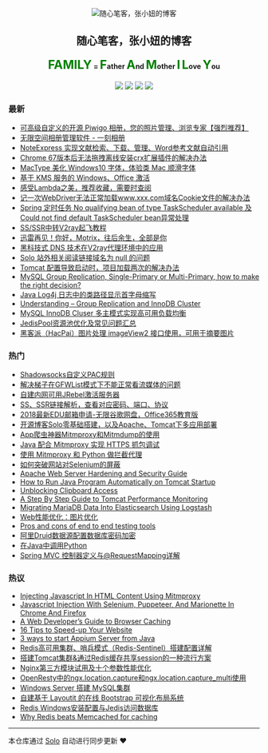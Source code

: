 <p align="center"><img alt="随心笔客，张小妞的博客" src="favicon.ico"></p><h2 align="center">
随心笔客，张小妞的博客
</h2>

<h4 align="center"><font color="green" size="5em"><strong>FAMILY</strong></font> = <font color="green" size="5em"><strong>F</strong></font>ather <font color="green" size="5em"><strong>A</strong></font>nd <font color="green" size="5em"><strong>M</strong></font>other <font color="green" size="5em"><strong>I</strong></font> <font color="green" size="5em"><strong>L</strong></font>ove <font color="green" size="5em"><strong>Y</strong></font>ou</h4>
<p align="center"><a title="随心笔客，张小妞的博客" target="_blank" href="https://github.com/zxniuniu/solo-blog"><img src="https://img.shields.io/github/last-commit/zxniuniu/solo-blog.svg?style=flat-square&color=FF9900"></a>
<a title="GitHub repo size in bytes" target="_blank" href="https://github.com/zxniuniu/solo-blog"><img src="https://img.shields.io/github/repo-size/zxniuniu/solo-blog.svg?style=flat-square"></a>
<a title="Solo Version" target="_blank" href="https://github.com/b3log/solo/releases"><img src="https://img.shields.io/badge/solo-3.6.6-f1e05a.svg?style=flat-square&color=blueviolet"></a>
<a title="Hits" target="_blank" href="https://github.com/b3log/hits"><img src="https://hits.b3log.org/zxniuniu/solo-blog.svg"></a></p>

### 最新

* [可高级自定义的开源 Piwigo 相册，您的照片管理、浏览专家【强烈推荐】](https://fuyiyi.imdo.co/articles/2019/10/10/1570698539034.html)
* [无限空间相册管理软件 - 一刻相册](https://fuyiyi.imdo.co/articles/2019/10/10/1570675261608.html)
* [NoteExpress 实现文献检索、下载、管理、Word参考文献自动引用](https://fuyiyi.imdo.co/articles/2019/10/09/1570595442064.html)
* [Chrome 67版本后无法拖拽离线安装crx扩展插件的解决办法](https://fuyiyi.imdo.co/articles/2019/08/12/1565575993052.html)
* [MacType 美化 Windows10 字体，体验类 Mac 顺滑字体](https://fuyiyi.imdo.co/articles/2019/08/09/1565314018351.html)
* [基于 KMS 服务的 Windows、Office 激活](https://fuyiyi.imdo.co/articles/2019/07/18/1563456163229.html)
* [感受Lambda之美，推荐收藏，需要时查阅](https://fuyiyi.imdo.co/articles/2019/06/09/1560086633135.html)
* [记一次WebDriver无法正常加载www.xxx.com域名Cookie文件的解决办法](https://fuyiyi.imdo.co/articles/2019/05/29/1559101766149.html)
* [Spring 定时任务 No qualifying bean of type TaskScheduler available 及 Could not find default TaskScheduler bean异常处理](https://fuyiyi.imdo.co/articles/2019/05/29/1559099232927.html)
* [SS/SSR中转V2ray起飞教程](https://fuyiyi.imdo.co/articles/2019/05/23/1558608311047.html)
* [迅雷再见！你好，Motrix，往后余生，全部是你](https://fuyiyi.imdo.co/articles/2019/05/22/1558521398548.html)
* [黑科技式 DNS 技术在V2ray代理环境中的应用](https://fuyiyi.imdo.co/articles/2019/05/21/1558442529612.html)
* [Solo 站外相关阅读链接域名为 null 的问题](https://fuyiyi.imdo.co/articles/2019/05/11/1557559874495.html)
* [Tomcat 配置导致启动时，项目加载两次的解决办法](https://fuyiyi.imdo.co/articles/2019/05/11/1557556661045.html)
* [MySQL Group Replication, Single-Primary or Multi-Primary, how to make the right decision?](https://fuyiyi.imdo.co/articles/2019/03/21/1553148807220.html)
* [Java Log4j 日志中的类路径显示首字母缩写](https://fuyiyi.imdo.co/articles/2019/03/21/1553147675859.html)
* [Understanding – Group Replication and InnoDB Cluster](https://fuyiyi.imdo.co/articles/2019/03/16/1552743939239.html)
* [MySQL InnoDB Cluser 多主模式实现高可用负载均衡](https://fuyiyi.imdo.co/articles/2019/03/16/1552738515472.html)
* [JedisPool资源池优化及常见问题汇总](https://fuyiyi.imdo.co/articles/2019/03/12/1552377395451.html)
* [黑客派（HacPai）图片处理 imageView2 接口使用，可用于摘要图片](https://fuyiyi.imdo.co/articles/2019/02/25/1551085983283.html)

### 热门

* [Shadowsocks自定义PAC规则](https://fuyiyi.imdo.co/articles/2018/09/30/1538314978887.html)
* [解决梯子在GFWList模式下不能正常看流媒体的问题](https://fuyiyi.imdo.co/articles/2018/10/26/1540532958285.html)
* [自建内网可用JRebel激活服务器](https://fuyiyi.imdo.co/articles/2018/10/09/1539066409411.html)
* [SS、SSR链接解析，查看对应密码、端口、协议](https://fuyiyi.imdo.co/articles/2018/10/24/1540351937866.html)
* [2018最新EDU邮箱申请-无限谷歌网盘，Office365教育版](https://fuyiyi.imdo.co/articles/2018/11/04/1541296167680.html)
* [开源博客Solo零基础搭建，以及Apache、Tomcat下多应用部署](https://fuyiyi.imdo.co/articles/2018/09/08/1536376494775.html)
* [App爬虫神器Mitmproxy和Mitmdump的使用](https://fuyiyi.imdo.co/articles/2018/10/12/1539357030798.html)
* [Java 配合 Mitmproxy 实现 HTTPS 抓包调试](https://fuyiyi.imdo.co/articles/2018/10/10/1539181755175.html)
* [使用 Mitmproxy 和 Python 做拦截代理](https://fuyiyi.imdo.co/articles/2018/10/10/1539183788285.html)
* [如何突破网站对Selenium的屏蔽](https://fuyiyi.imdo.co/articles/2018/10/12/1539355419624.html)
* [Apache Web Server Hardening and Security Guide](https://fuyiyi.imdo.co/articles/2018/10/04/1538621106899.html)
* [How to Run Java Program Automatically on Tomcat Startup](https://fuyiyi.imdo.co/articles/2018/10/09/1539064578164.html)
* [ Unblocking Clipboard Access](https://fuyiyi.imdo.co/articles/2018/11/21/1542762548365.html)
* [A Step By Step Guide to Tomcat Performance Monitoring](https://fuyiyi.imdo.co/articles/2018/11/22/1542873600838.html)
* [Migrating MariaDB Data Into Elasticsearch Using Logstash](https://fuyiyi.imdo.co/articles/2019/01/04/1546576680169.html)
* [Web性能优化：图片优化](https://fuyiyi.imdo.co/articles/2018/10/21/1540107913766.html)
* [Pros and cons of end to end testing tools](https://fuyiyi.imdo.co/articles/2018/11/24/1543063983807.html)
* [阿里Druid数据源配置数据库密码加密](https://fuyiyi.imdo.co/articles/2018/09/18/1537258285996.html)
* [在Java中调用Python](https://fuyiyi.imdo.co/articles/2018/09/09/1536454673406.html)
* [Spring MVC 控制器定义与@RequestMapping详解](https://fuyiyi.imdo.co/articles/2018/12/23/1545494483392.html)

### 热议

* [Injecting Javascript In HTML Content Using Mitmproxy](https://fuyiyi.imdo.co/articles/2018/10/11/1539269886178.html)
* [Javascript Injection With Selenium, Puppeteer, And Marionette In Chrome And Firefox](https://fuyiyi.imdo.co/articles/2018/10/12/1539357955729.html)
* [A Web Developer’s Guide to Browser Caching](https://fuyiyi.imdo.co/articles/2018/10/18/1539837869502.html)
* [16 Tips to Speed-up Your Website](https://fuyiyi.imdo.co/articles/2018/10/18/1539848872657.html)
* [3 ways to start Appium Server from Java](https://fuyiyi.imdo.co/articles/2018/11/04/1541295639948.html)
* [Redis高可用集群、哨兵模式（Redis-Sentinel）搭建配置详解](https://fuyiyi.imdo.co/articles/2019/02/02/1549076687909.html)
* [搭建Tomcat集群&通过Redis缓存共享session的一种流行方案](https://fuyiyi.imdo.co/articles/2019/02/02/1549081414704.html)
* [Nginx第三方模块试用及十个参数性能优化](https://fuyiyi.imdo.co/articles/2019/02/19/1550554739444.html)
* [OpenResty中的ngx.location.capture和ngx.location.capture_multi使用](https://fuyiyi.imdo.co/articles/2019/02/21/1550713663087.html)
* [Windows Server 搭建 MySQL集群](https://fuyiyi.imdo.co/articles/2019/02/23/1550894766125.html)
* [自建基于 Layoutit 的在线 Bootstrap 可视化布局系统](https://fuyiyi.imdo.co/articles/2019/02/25/1551064941317.html)
* [Redis Windows安装配置与Jedis访问数据库](https://fuyiyi.imdo.co/articles/2018/09/20/1537429625713.html)
* [Why Redis beats Memcached for caching](https://fuyiyi.imdo.co/articles/2019/02/02/1549069716678.html)

---

本仓库通过 [Solo](https://github.com/b3log/solo) 自动进行同步更新 ❤️ 